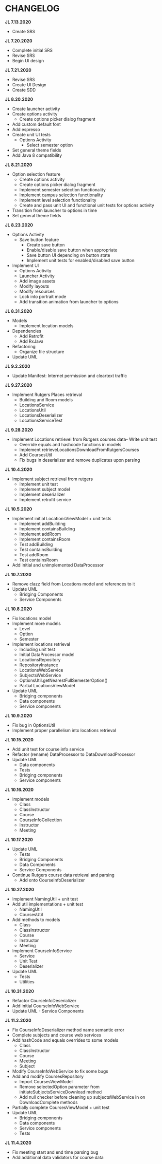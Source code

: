 # CHANGELOG

__JL 7.13.2020__

- Create SRS

__JL 7.20.2020__

- Complete initial SRS
- Revise SRS
- Begin UI design

__JL 7.21.2020__

- Revise SRS
- Create UI Design
- Create SDD

__JL 8.20.2020__

- Create launcher activity
- Create options activity
    - Create options picker dialog fragment
- Add custom default font
- Add espresso
- Create unit UI tests
    - Options Activity
        - Select semester option
- Set general theme fields
- Add Java 8 compatibility

__JL 8.21.2020__

- Option selection feature
    - Create options activity
    - Create options picker dialog fragment
    - Implement semester selection functionality
    - Implement campus selection functionality
    - Implement level selection functionality
    - Create and pass unit UI and functional unit tests for options activity
- Transition from launcher to options in time
- Set general theme fields

__JL 8.23.2020__

- Options Activity
    - Save button feature
        - Create save button
        - Enable/disable save button when appropriate
        - Save button UI depending on button state
        - Implement unit tests for enabled/disabled save button
- Implement UI
    - Options Activity
    - Launcher Activity
    - Add image assets
    - Modify layouts
    - Modify resources
    - Lock into portrait mode
    - Add transition animation from launcher to options

__JL 8.31.2020__

- Models
    - Implement location models
- Dependencies
    - Add Retrofit
    - Add RxJava
- Refactoring
    - Organize file structure
- Update UML

__JL 9.2.2020__

- Update Manifest: Internet permission and cleartext traffic

__JL 9.27.2020__

- Implement Rutgers Places retrieval
    - Building and Room models
    - LocationsService
    - LocationsUtil
    - LocationsDeserializer
    - LocationsServiceTest

__JL 9.28.2020__

- Implement Locations retrievel from Rutgers courses data- Write unit test
    - Override equals and hashcode functions in models
    - Implement retrieveLocationsDownloadFromRutgersCourses
    - Add CoursesUtil
    - Fix bugs in deserializer and remove duplicates upon parsing

__JL 10.4.2020__

- Implement subject retrieval from rutgers
    - Implement unit test
    - Implement subject model
    - Implement deserializer
    - Implement retrofit service

__JL 10.5.2020__

- Implement initial LocationsViewModel + unit tests
    - Implement addBuilding
    - Implement containsBuilding
    - Implement addRoom
    - Implement containsRoom
    - Test addBuilding
    - Test containsBuilding
    - Test addRoom
    - Test containsRoom
- Add initial and unimplemented DataProcessor

__JL 10.7.2020__

- Remove clazz field from Locations model and references to it
- Update UML
    - Bridging Components
    - Service Components

__JL 10.8.2020__

- Fix locations model
- Implement more models
    - Level
    - Option
    - Semester
- Implement locations retrieval
    - Including unit test
    - Initial DataProcessor model
    - LocationsRepository
    - RepositoryInstance
    - LocationsWebService
    - SubjectsWebService
    - OptionsUtil.getNearestFullSemesterOption()
    - Partial LocationsViewModel
- Update UML
    - Bridging components
    - Data components
    - Service components

__JL 10.9.2020__

- Fix bug in OptionsUtil
- Implement proper parallelism into locations retrieval

__JL 10.15.2020__

- Add unit test for course info service
- Refactor (rename) DataProcessor to DataDownloadProcessor
- Update UML
    - Data components
    - Tests
    - Bridging components
    - Service components

__JL 10.16.2020__

- Implement models
    - Class
    - ClassInstructor
    - Course
    - CourseInfoCollection
    - Instructor
    - Meeting

__JL 10.17.2020__

- Update UML
    - Tests
    - Bridging Components
    - Data Components
    - Service Components
- Continue Rutgers course data retrieval and parsing
    - Add onto CourseInfoDeserializer

__JL 10.27.2020__

- Implement NamingUtil + unit test
- Add util implementations + unit test
    - NamingUtil
    - CoursesUtil
- Add methods to models
    - Class
    - ClassInstructor
    - Course
    - Instructor
    - Meeting
- Implement CourseInfoService
    - Service
    - Unit Test
    - Deserializer
- Update UML
    - Tests
    - Utilities

__JL 10.31.2020__

- Refactor CourseInfoDeserializer
- Add initial CourseInfoWebService
- Update UML - Service Components

__JL 11.2.2020__

- Fix CourseInfoDeserializer method name semantic error
- Complete subjects and course web services
- Add hashCode and equals overrides to some models
    - Class
    - ClassInstructor
    - Course
    - Meeting
    - Subject
- Modify CourseInfoWebService to fix some bugs
- Add and modify CoursesRepository
    - Import CoursesViewModel
    - Remove selectedOption parameter from initiateSubjectsServiceDownload method
    - Add null checker before cleaning up subjectsWebService in on DownloadComplete methods
- Partially complete CoursesViewModel + unit test
- Update UML
    - Bridging components
    - Data components
    - Service components
    - Tests

__JL 11.4.2020__

- Fix meeting start and end time parsing bug
- Add additional data validators for course data